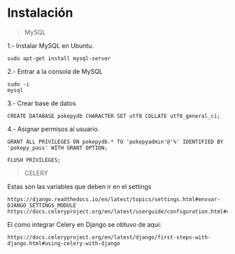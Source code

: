 # Instalación

> MySQL

1.- Instalar MySQL en Ubuntu.

    sudo apt-get install mysql-server

2.- Entrar a la consola de MySQL

    sudo -i
    mysql

3.- Crear base de datos

    CREATE DATABASE pokepydb CHARACTER SET utf8 COLLATE utf8_general_ci;

4.- Asignar permisos al usuario.

    GRANT ALL PRIVILEGES ON pokepydb.* TO 'pokepyadmin'@'%' IDENTIFIED BY 'pokepy_pass' WITH GRANT OPTION;
    
    FLUSH PRIVILEGES;

> CELERY

Estas son las variables que deben ir en el settings

    https://django.readthedocs.io/en/latest/topics/settings.html#envvar-DJANGO_SETTINGS_MODULE
    https://docs.celeryproject.org/en/latest/userguide/configuration.html#configuration

El como integrar Celery en Django se obtuvo de aqui:

    https://docs.celeryproject.org/en/latest/django/first-steps-with-django.html#using-celery-with-django


